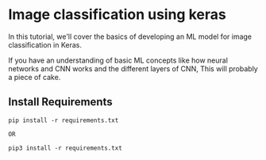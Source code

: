 # Image classification using keras

In this tutorial, we'll cover the basics of developing an ML model for image classification in Keras.

If you have an understanding of basic ML concepts like how neural networks and CNN works and the different layers of CNN,
This will probably a piece of cake.


## Install Requirements

```
pip install -r requirements.txt

OR

pip3 install -r requirements.txt
```
